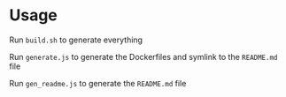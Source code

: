 # Usage

Run `build.sh` to generate everything

Run `generate.js` to generate the Dockerfiles and symlink to the `README.md` file

Run `gen_readme.js` to generate the `README.md` file

